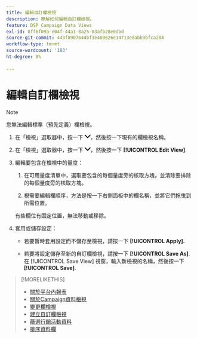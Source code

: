```yaml
---
title: 編輯自訂欄檢視
description: 瞭解如何編輯自訂欄檢視。
feature: DSP Campaign Data Views
exl-id: 8ff6f09a-e04f-44a1-8a25-03afb28e0dbd
source-git-commit: 443f8907644bf3e480626e14713e8abb9bfca284
workflow-type: tm+mt
source-wordcount: '183'
ht-degree: 0%

---
```


# 編輯自訂欄檢視

>[!NOTE]
>
>您無法編輯標準（預先定義）欄檢視。

1. 在「檢視」選取器中，按一下 ![向下鍵](/help/dsp/assets/chevron-down.png)，然後按一下現有的欄檢視名稱。

1. 在「檢視」選取器中，按一下 ![向下鍵](/help/dsp/assets/chevron-down.png)，然後按一下 **[!UICONTROL Edit View]**.

1. 編輯要包含在檢視中的量度：

   1. 在可用量度清單中，選取要包含的每個量度旁的核取方塊，並清除要排除的每個量度旁的核取方塊。

   1. 視需要編輯欄順序，方法是按一下右側面板中的欄名稱，並將它們拖曳到所需位置。

   有些欄位有固定位置，無法移動或移除。

1. 套用或儲存設定：

   * 若要暫時套用設定而不儲存至檢視，請按一下 **[!UICONTROL Apply].**

   * 若要將設定儲存至新的自訂欄檢視，請按一下 **[!UICONTROL Save As]**. 在 [!UICONTROL Save View] 視窗，輸入新檢視的名稱，然後按一下 **[!UICONTROL Save]**.

>[!MORELIKETHIS]
>
>* [關於平台內報表](campaign-reports-about.md)
>* [關於Campaign資料檢視](campaign-data-views-about.md)
>* [變更欄檢視](column-view-change.md)
>* [建立自訂欄檢視](column-view-create.md)
>* [篩選行銷活動資料](campaign-data-filter.md)
>* [排序資料欄](campaign-data-sort.md)

